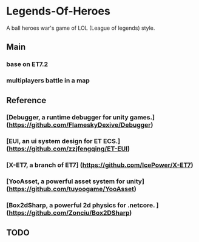 # Legends-Of-Heroes
A ball heroes war's game of LOL (League of legends) style.
## Main
### base on ET7.2
### multiplayers battle in a map
###

## Reference
### [Debugger, a runtime debugger for unity games.] (https://github.com/FlameskyDexive/Debugger)
### [EUI, an ui system design for ET ECS.] (https://github.com/zzjfengqing/ET-EUI)
### [X-ET7, a branch of ET7] (https://github.com/IcePower/X-ET7)
### [YooAsset, a powerful asset system for unity] (https://github.com/tuyoogame/YooAsset)
### [Box2dSharp, a powerful 2d physics for .netcore. ] (https://github.com/Zonciu/Box2DSharp)

## TODO
### 
